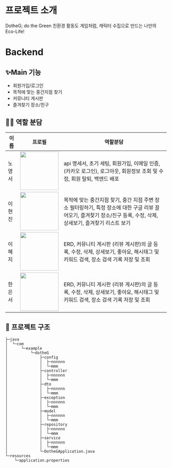 # 프로젝트 소개
DotheG; do the Green
친환경 활동도 게임처럼, 캐릭터 수집으로 만드는 나만의 Eco-Life!


# Backend

## ✨Main 기능
- 회원가입/로그인
- 목적에 맞는 중간지점 찾기
- 커뮤니티 게시판
- 즐겨찾기 장소/친구

## 👩‍💻 역할 분담
|     이름         | 프로필                                                              |                                      역할분담                         |
| ---------------------------------- | ------------------------------------------------------------------- | --------------------------------------------------------------------- |
| 노영서 | <img src="" width="120"/> | api 명세서, 초기 세팅, 회원가입, 이메일 인증, (카카오 로그인), 로그아웃, 회원정보 조회 및 수정, 회원 탈퇴, 백엔드 배포 |
| 이현진 | <img src="" width="120"/> | 목적에 맞는 중간지점 찾기, 중간 지점 주변 장소 필터링하기, 특정 장소에 대한 구글 리뷰 끌어오기, 즐겨찾기 장소/친구 등록, 수정, 삭제, 상세보기, 즐겨찾기 리스트 보기 |
| 이혜지 | <img src="" width="120"/> | ERD, 커뮤니티 게시판 (리뷰 게시판)의 글 등록, 수정, 삭제, 상세보기, 좋아요, 해시태그 및 키워드 검색, 장소 검색 기록 저장 및 조회 |
| 한은서 | <img src="" width="120"/> | ERD, 커뮤니티 게시판 (리뷰 게시판)의 글 등록, 수정, 삭제, 상세보기, 좋아요, 해시태그 및 키워드 검색, 장소 검색 기록 저장 및 조회 |


## 🌳 프로젝트 구조
```
├─java
│  └─com
│      └─example
│          └─dotheG
│              ├─config
│              │  ├─nnnnnn
│              │  └─mmm
│              ├─controller
│              │  ├─nnnnnn
│              │  └─mmm
│              ├─dto
│              │  ├─nnnnnn
│              │  └─mmm
│              ├─exception
│              │  ├─nnnnnn
│              │  └─mmm
│              ├─model
│              │  ├─nnnnnn
│              │  └─mmm
│              ├─repository
│              │  ├─nnnnnn
│              │  └─mmm
│              ├─service
│              │  ├─nnnnnn
│              │  └─mmm
│              └─DotheGApplication.java
└─resources
    └─application.properties
```
